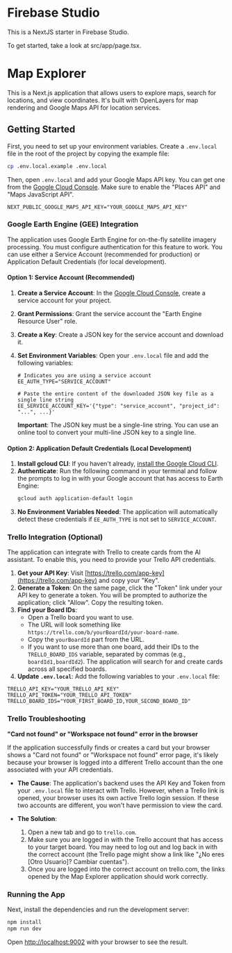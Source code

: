 # Firebase Studio

This is a NextJS starter in Firebase Studio.

To get started, take a look at src/app/page.tsx.


# Map Explorer

This is a Next.js application that allows users to explore maps, search for locations, and view coordinates. It's built with OpenLayers for map rendering and Google Maps API for location services.

## Getting Started

First, you need to set up your environment variables. Create a `.env.local` file in the root of the project by copying the example file:

```bash
cp .env.local.example .env.local
```

Then, open `.env.local` and add your Google Maps API key. You can get one from the [Google Cloud Console](https://console.cloud.google.com/google/maps-apis/overview). Make sure to enable the "Places API" and "Maps JavaScript API".

```
NEXT_PUBLIC_GOOGLE_MAPS_API_KEY="YOUR_GOOGLE_MAPS_API_KEY"
```

### Google Earth Engine (GEE) Integration

The application uses Google Earth Engine for on-the-fly satellite imagery processing. You must configure authentication for this feature to work. You can use either a Service Account (recommended for production) or Application Default Credentials (for local development).

#### Option 1: Service Account (Recommended)

1.  **Create a Service Account**: In the [Google Cloud Console](https://console.cloud.google.com/iam-admin/serviceaccounts), create a service account for your project.
2.  **Grant Permissions**: Grant the service account the "Earth Engine Resource User" role.
3.  **Create a Key**: Create a JSON key for the service account and download it.
4.  **Set Environment Variables**: Open your `.env.local` file and add the following variables:

    ```
    # Indicates you are using a service account
    EE_AUTH_TYPE="SERVICE_ACCOUNT"

    # Paste the entire content of the downloaded JSON key file as a single line string
    EE_SERVICE_ACCOUNT_KEY='{"type": "service_account", "project_id": "...", ...}'
    ```

    **Important**: The JSON key must be a single-line string. You can use an online tool to convert your multi-line JSON key to a single line.

#### Option 2: Application Default Credentials (Local Development)

1.  **Install gcloud CLI**: If you haven't already, [install the Google Cloud CLI](https://cloud.google.com/sdk/docs/install).
2.  **Authenticate**: Run the following command in your terminal and follow the prompts to log in with your Google account that has access to Earth Engine:
    ```bash
    gcloud auth application-default login
    ```
3.  **No Environment Variables Needed**: The application will automatically detect these credentials if `EE_AUTH_TYPE` is not set to `SERVICE_ACCOUNT`.

### Trello Integration (Optional)

The application can integrate with Trello to create cards from the AI assistant. To enable this, you need to provide your Trello API credentials.

1.  **Get your API Key**: Visit [https://trello.com/app-key](https://trello.com/app-key) and copy your "Key".
2.  **Generate a Token**: On the same page, click the "Token" link under your API key to generate a token. You will be prompted to authorize the application; click "Allow". Copy the resulting token.
3.  **Find your Board IDs**:
    *   Open a Trello board you want to use.
    *   The URL will look something like `https://trello.com/b/yourBoardId/your-board-name`.
    *   Copy the `yourBoardId` part from the URL.
    *   If you want to use more than one board, add their IDs to the `TRELLO_BOARD_IDS` variable, separated by commas (e.g., `boardId1,boardId2`). The application will search for and create cards across all specified boards.
4.  **Update `.env.local`**: Add the following variables to your `.env.local` file:

```
TRELLO_API_KEY="YOUR_TRELLO_API_KEY"
TRELLO_API_TOKEN="YOUR_TRELLO_API_TOKEN"
TRELLO_BOARD_IDS="YOUR_FIRST_BOARD_ID,YOUR_SECOND_BOARD_ID"
```

### Trello Troubleshooting

**"Card not found" or "Workspace not found" error in the browser**

If the application successfully finds or creates a card but your browser shows a "Card not found" or "Workspace not found" error page, it's likely because your browser is logged into a different Trello account than the one associated with your API credentials.

- **The Cause**: The application's backend uses the API Key and Token from your `.env.local` file to interact with Trello. However, when a Trello link is opened, your browser uses its own active Trello login session. If these two accounts are different, you won't have permission to view the card.

- **The Solution**:
    1. Open a new tab and go to `trello.com`.
    2. Make sure you are logged in with the Trello account that has access to your target board. You may need to log out and log back in with the correct account (the Trello page might show a link like "¿No eres [Otro Usuario]? Cambiar cuentas").
    3. Once you are logged into the correct account on trello.com, the links opened by the Map Explorer application should work correctly.

### Running the App

Next, install the dependencies and run the development server:

```bash
npm install
npm run dev
```

Open [http://localhost:9002](http://localhost:9002) with your browser to see the result.


